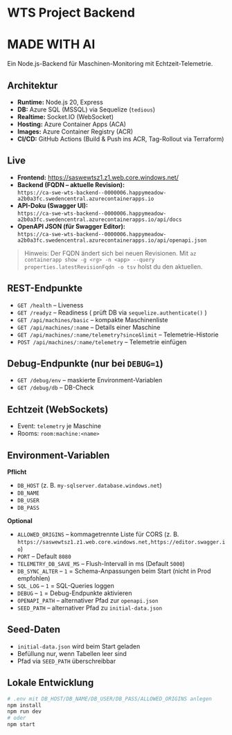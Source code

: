 # WTS Project Backend
# MADE WITH AI

Ein Node.js-Backend für Maschinen-Monitoring mit Echtzeit-Telemetrie.

## Architektur
- **Runtime:** Node.js 20, Express  
- **DB:** Azure SQL (MSSQL) via Sequelize (`tedious`)  
- **Realtime:** Socket.IO (WebSocket)  
- **Hosting:** Azure Container Apps (ACA)  
- **Images:** Azure Container Registry (ACR)  
- **CI/CD:** GitHub Actions (Build & Push ins ACR, Tag-Rollout via Terraform)

## Live
- **Frontend:** https://saswewtsz1.z1.web.core.windows.net/  
- **Backend (FQDN – aktuelle Revision):**  
  `https://ca-swe-wts-backend--0000006.happymeadow-a2b0a3fc.swedencentral.azurecontainerapps.io`
- **API-Doku (Swagger UI):**  
  `https://ca-swe-wts-backend--0000006.happymeadow-a2b0a3fc.swedencentral.azurecontainerapps.io/api/docs`
- **OpenAPI JSON (für Swagger Editor):**  
  `https://ca-swe-wts-backend--0000006.happymeadow-a2b0a3fc.swedencentral.azurecontainerapps.io/api/openapi.json`

> Hinweis: Der FQDN ändert sich bei neuen Revisionen. Mit `az containerapp show -g <rg> -n <app> --query properties.latestRevisionFqdn -o tsv` holst du den aktuellen.

## REST-Endpunkte
- `GET /health` – Liveness  
- `GET /readyz` – Readiness ( prüft DB via `sequelize.authenticate()` )  
- `GET /api/machines/basic` – kompakte Maschinenliste  
- `GET /api/machines/:name` – Details einer Maschine  
- `GET /api/machines/:name/telemetry?since&limit` – Telemetrie-Historie  
- `POST /api/machines/:name/telemetry` – Telemetrie einfügen  

## Debug-Endpunkte (nur bei `DEBUG=1`)
- `GET /debug/env` – maskierte Environment-Variablen  
- `GET /debug/db` – DB-Check

## Echtzeit (WebSockets)
- Event: `telemetry` je Maschine  
- Rooms: `room:machine:<name>`

## Environment-Variablen
**Pflicht**
- `DB_HOST`  (z. B. `my-sqlserver.database.windows.net`)  
- `DB_NAME`  
- `DB_USER`  
- `DB_PASS`

**Optional**
- `ALLOWED_ORIGINS` – kommagetrennte Liste für CORS (z. B. `https://saswewtsz1.z1.web.core.windows.net,https://editor.swagger.io`)  
- `PORT` – Default `8080`  
- `TELEMETRY_DB_SAVE_MS` – Flush-Intervall in ms (Default `5000`)  
- `DB_SYNC_ALTER` – `1` = Schema-Anpassungen beim Start (nicht in Prod empfohlen)  
- `SQL_LOG` – `1` = SQL-Queries loggen  
- `DEBUG` – `1` = Debug-Endpunkte aktivieren  
- `OPENAPI_PATH` – alternativer Pfad zur `openapi.json`  
- `SEED_PATH` – alternativer Pfad zu `initial-data.json`

## Seed-Daten
- `initial-data.json` wird beim Start geladen  
- Befüllung nur, wenn Tabellen leer sind  
- Pfad via `SEED_PATH` überschreibbar

## Lokale Entwicklung
```bash
# .env mit DB_HOST/DB_NAME/DB_USER/DB_PASS/ALLOWED_ORIGINS anlegen
npm install
npm run dev
# oder
npm start
